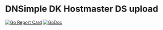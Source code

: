 # DNSimple DK Hostmaster DS upload

[![Go Report Card](https://goreportcard.com/badge/github.com/reload/dnsimple-dk-hostmaster-ds-upload)](https://goreportcard.com/report/github.com/reload/dnsimple-dk-hostmaster-ds-upload)
[![GoDoc](https://godoc.org/github.com/reload/dnsimple-dk-hostmaster-ds-upload?status.svg)](https://godoc.org/github.com/reload/dnsimple-dk-hostmaster-ds-upload)
